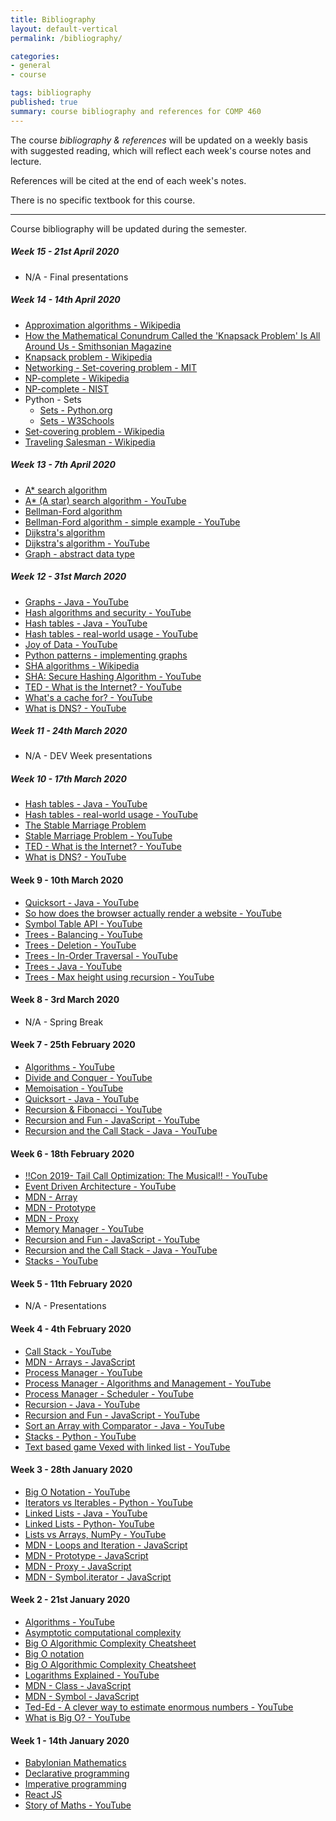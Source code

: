 ```yaml
---
title: Bibliography
layout: default-vertical
permalink: /bibliography/

categories:
- general
- course

tags: bibliography
published: true
summary: course bibliography and references for COMP 460
---
```


The course *bibliography & references* will be updated on a weekly basis with suggested reading, which will reflect each week's course notes and lecture.

References will be cited at the end of each week's notes.

There is no specific textbook for this course.

***

Course bibliography will be updated during the semester.

##### Week 15 - 21st April 2020

* N/A - Final presentations

##### Week 14 - 14th April 2020

* [Approximation algorithms - Wikipedia](https://en.wikipedia.org/wiki/Approximation_algorithm)
* [How the Mathematical Conundrum Called the 'Knapsack Problem' Is All Around Us - Smithsonian Magazine](https://www.smithsonianmag.com/science-nature/why-knapsack-problem-all-around-us-180974333/)
* [Knapsack problem - Wikipedia](https://en.wikipedia.org/wiki/Knapsack_problem)
* [Networking - Set-covering problem - MIT](http://web.mit.edu/urban_or_book/www/book/chapter6/6.5.7.html)
* [NP-complete - Wikipedia](https://en.wikipedia.org/wiki/NP-completeness)
* [NP-complete - NIST](https://xlinux.nist.gov/dads/HTML/npcomplete.html)
* Python - Sets
  * [Sets - Python.org](https://docs.python.org/3/tutorial/datastructures.html#sets)
  * [Sets - W3Schools](https://www.w3schools.com/python/python_sets.asp)
* [Set-covering problem - Wikipedia](https://en.wikipedia.org/wiki/Set_cover_problem)
* [Traveling Salesman - Wikipedia](https://en.wikipedia.org/wiki/Travelling_salesman_problem)

##### Week 13 - 7th April 2020

* [A* search algorithm](https://en.wikipedia.org/wiki/A*_search_algorithm)
* [A* (A star) search algorithm - YouTube](https://www.youtube.com/watch?v=ySN5Wnu88nE)
* [Bellman-Ford algorithm](https://en.wikipedia.org/wiki/Bellman%E2%80%93Ford_algorithm)
* [Bellman-Ford algorithm - simple example - YouTube](https://www.youtube.com/watch?v=obWXjtg0L64)
* [Dijkstra's algorithm](https://en.wikipedia.org/wiki/Dijkstra%27s_algorithm)
* [Dijkstra's algorithm - YouTube](https://www.youtube.com/watch?v=GazC3A4OQTE)
* [Graph - abstract data type](https://en.wikipedia.org/wiki/Graph_(abstract_data_type))

##### Week 12 - 31st March 2020

* [Graphs - Java - YouTube](https://www.youtube.com/watch?v=zaBhtODEL0w)
* [Hash algorithms and security - YouTube](https://www.youtube.com/watch?v=b4b8ktEV4Bg)
* [Hash tables - Java - YouTube](https://www.youtube.com/watch?v=shs0KM3wKv8)
* [Hash tables - real-world usage - YouTube](https://www.youtube.com/watch?v=sTkWBIUH3Eo)
* [Joy of Data - YouTube](https://www.youtube.com/watch?v=l6oKriR-RjM)
* [Python patterns - implementing graphs](https://www.python.org/doc/essays/graphs/)
* [SHA algorithms - Wikipedia](https://en.wikipedia.org/wiki/Secure_Hash_Algorithms)
* [SHA: Secure Hashing Algorithm - YouTube](https://www.youtube.com/watch?v=DMtFhACPnTY)
* [TED - What is the Internet? - YouTube](https://www.youtube.com/watch?v=XE_FPEFpHt4)
* [What's a cache for? - YouTube](https://www.youtube.com/watch?v=6JpLD3PUAZk)
* [What is DNS? - YouTube](https://www.youtube.com/watch?v=HsQOWfc3Wic)

##### Week 11 - 24th March 2020

* N/A - DEV Week presentations

##### Week 10 - 17th March 2020

* [Hash tables - Java - YouTube](https://www.youtube.com/watch?v=shs0KM3wKv8)
* [Hash tables - real-world usage - YouTube](https://www.youtube.com/watch?v=sTkWBIUH3Eo)
* [The Stable Marriage Problem](http://www.cs.columbia.edu/~evs/intro/stable/writeup.html)
* [Stable Marriage Problem - YouTube](https://www.youtube.com/watch?v=Q9HjeFD62Uk)
* [TED - What is the Internet? - YouTube](https://www.youtube.com/watch?v=XE_FPEFpHt4)
* [What is DNS? - YouTube](https://www.youtube.com/watch?v=HsQOWfc3Wic)

#### Week 9 - 10th March 2020

* [Quicksort - Java - YouTube](https://www.youtube.com/watch?v=SLauY6PpjW4)
* [So how does the browser actually render a website - YouTube](https://www.youtube.com/watch?v=SmE4OwHztCc)
* [Symbol Table API - YouTube](https://www.youtube.com/watch?v=ZmBIA0E7t6s&list=PL1l6HESgVLWdRm7qHz6gWOUhdZrtSAxOB&index=15&t=0s)
* [Trees - Balancing - YouTube](https://www.youtube.com/watch?v=q4fnJZr8ztY)
* [Trees - Deletion - YouTube](https://www.youtube.com/watch?v=g4y2h70D6Nk)
* [Trees - In-Order Traversal - YouTube](https://www.youtube.com/watch?v=5dySuyZf9Qg)
* [Trees - Java - YouTube](https://www.youtube.com/watch?v=oSWTXtMglKE)
* [Trees - Max height using recursion - YouTube](https://www.youtube.com/watch?v=YT1994beXn0)

#### Week 8 - 3rd March 2020

* N/A - Spring Break

#### Week 7 - 25th February 2020

* [Algorithms - YouTube](https://www.youtube.com/watch?v=Q9HjeFD62Uk)
* [Divide and Conquer - YouTube](https://www.youtube.com/watch?v=11V7Ik0IBHU)
* [Memoisation - YouTube](https://www.youtube.com/watch?v=P8Xa2BitN3I&t=18s)
* [Quicksort - Java - YouTube](https://www.youtube.com/watch?v=SLauY6PpjW4)
* [Recursion & Fibonacci - YouTube](https://www.youtube.com/watch?v=KEEKn7Me-ms)
* [Recursion and Fun - JavaScript - YouTube](https://youtu.be/k7-N8R0-KY4)
* [Recursion and the Call Stack - Java - YouTube](https://youtu.be/jRcll9qY6b0)

#### Week 6 - 18th February 2020

* [!!Con 2019- Tail Call Optimization: The Musical!! - YouTube](https://youtu.be/-PX0BV9hGZY)
* [Event Driven Architecture - YouTube](https://youtu.be/XohG9yQe3Ps)
* [MDN - Array](https://developer.mozilla.org/en-US/docs/Web/JavaScript/Reference/Global_Objects/Array)
* [MDN - Prototype](https://developer.mozilla.org/en-US/docs/Learn/JavaScript/Objects/Object_prototypes)
* [MDN - Proxy](https://developer.mozilla.org/en-US/docs/Web/JavaScript/Reference/Global_Objects/Proxy)
* [Memory Manager - YouTube](https://youtu.be/qdkxXygc3rE)
* [Recursion and Fun - JavaScript - YouTube](https://youtu.be/k7-N8R0-KY4)
* [Recursion and the Call Stack - Java - YouTube](https://youtu.be/jRcll9qY6b0)
* [Stacks - YouTube](https://youtu.be/NKmasqr_Xkw)

#### Week 5 - 11th February 2020

* N/A - Presentations

#### Week 4 - 4th February 2020

* [Call Stack - YouTube](https://www.youtube.com/watch?v=Q2sFmqvpBe0)
* [MDN - Arrays - JavaScript](https://developer.mozilla.org/en-US/docs/Web/JavaScript/Reference/Global_Objects/Array)
* [Process Manager - YouTube](https://www.youtube.com/watch?v=bS3QuOQgUu8)
* [Process Manager - Algorithms and Management - YouTube](https://www.youtube.com/watch?v=7FRW4iGjLrc)
* [Process Manager - Scheduler - YouTube](https://www.youtube.com/watch?v=bS3QuOQgUu8)
* [Recursion - Java - YouTube](https://www.youtube.com/watch?v=KEEKn7Me-ms)
* [Recursion and Fun - JavaScript - YouTube](https://youtu.be/k7-N8R0-KY4)
* [Sort an Array with Comparator - Java - YouTube](https://www.youtube.com/watch?v=SzzSwvQfKyk)
* [Stacks - Python - YouTube](https://youtu.be/NKmasqr_Xkw)
* [Text based game Vexed with linked list - YouTube](https://www.youtube.com/watch?v=l96Txo9XDkY)

#### Week 3 - 28th January 2020

* [Big O Notation - YouTube](https://www.youtube.com/watch?v=v4cd1O4zkGw)
* [Iterators vs Iterables - Python - YouTube](https://www.youtube.com/watch?v=vtmiYo_600M)
* [Linked Lists - Java - YouTube](https://www.youtube.com/watch?v=njTh_OwMljA)
* [Linked Lists - Python- YouTube](https://www.youtube.com/watch?v=6r62JV_V9SU)
* [Lists vs Arrays, NumPy - YouTube](https://www.youtube.com/watch?v=BrZ5OoYzfN8)
* [MDN - Loops and Iteration - JavaScript](https://developer.mozilla.org/en-US/docs/Web/JavaScript/Guide/Loops_and_iteration)
* [MDN - Prototype - JavaScript](https://developer.mozilla.org/en-US/docs/Learn/JavaScript/Objects/Object_prototypes)
* [MDN - Proxy - JavaScript](https://developer.mozilla.org/en-US/docs/Web/JavaScript/Reference/Global_Objects/Proxy)
* [MDN - Symbol.iterator - JavaScript](https://developer.mozilla.org/en-US/docs/Web/JavaScript/Reference/Global_Objects/Symbol/iterator)

#### Week 2 - 21st January 2020

* [Algorithms - YouTube](https://youtu.be/Q9HjeFD62Uk)
* [Asymptotic computational complexity](https://en.wikipedia.org/wiki/Asymptotic_computational_complexity)
* [Big O Algorithmic Complexity Cheatsheet](https://www.bigocheatsheet.com/)
* [Big O notation](https://en.wikipedia.org/wiki/Big_O_notation)
* [Big O Algorithmic Complexity Cheatsheet](https://www.bigocheatsheet.com/)
* [Logarithms Explained - YouTube](https://www.youtube.com/watch?v=zzu2POfYv0Y)
* [MDN - Class - JavaScript](https://developer.mozilla.org/en-US/docs/Web/JavaScript/Reference/Classes)
* [MDN - Symbol - JavaScript](https://developer.mozilla.org/en-US/docs/Web/JavaScript/Reference/Global_Objects/Symbol)
* [Ted-Ed - A clever way to estimate enormous numbers - YouTube](https://www.youtube.com/watch?v=0YzvupOX8Is)
* [What is Big O? - YouTube](https://www.youtube.com/watch?v=MyeV2_tGqvw)

#### Week 1 - 14th January 2020

* [Babylonian Mathematics](https://en.wikipedia.org/wiki/Babylonian_mathematics)
* [Declarative programming](https://en.wikipedia.org/wiki/Declarative_programming)
* [Imperative programming](https://en.wikipedia.org/wiki/Imperative_programming)
* [React JS](https://reactjs.org/)
* [Story of Maths - YouTube](https://www.youtube.com/watch?v=pb0MSMGSIeY)